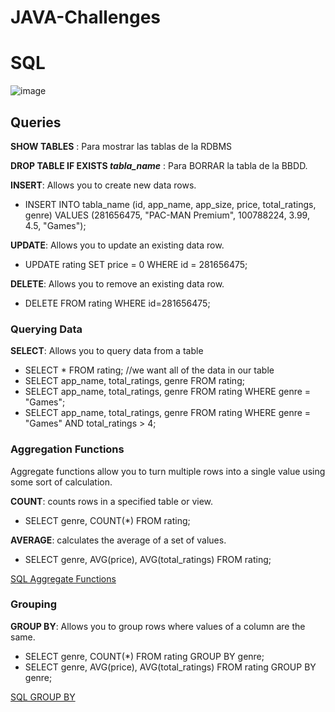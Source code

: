 # JAVA-Challenges

# SQL

![image](https://user-images.githubusercontent.com/3032309/172044354-2c032215-e781-43f3-b11a-79979d1b7417.png)

## Queries

**SHOW TABLES** : Para mostrar las tablas de la RDBMS

**DROP TABLE IF EXISTS _tabla_name_** : Para BORRAR la tabla de la BBDD.

**INSERT**: Allows you to create new data rows.

  - INSERT INTO tabla_name (id, app_name, app_size, price, total_ratings, genre) VALUES (281656475, "PAC-MAN Premium", 100788224, 3.99, 4.5, "Games");

**UPDATE**: Allows you to update an existing data row.

  - UPDATE rating SET price = 0 WHERE id = 281656475;

**DELETE**: Allows you to remove an existing data row.

  - DELETE FROM rating WHERE id=281656475;


### Querying Data

**SELECT**: Allows you to query data from a table

  - SELECT * FROM rating; //we want all of the data in our table
  - SELECT app_name, total_ratings, genre FROM rating;
  - SELECT app_name, total_ratings, genre FROM rating WHERE genre = "Games";
  - SELECT app_name, total_ratings, genre FROM rating WHERE genre = "Games" AND total_ratings > 4;


### Aggregation Functions
Aggregate functions allow you to turn multiple rows into a single value using some sort of calculation.

**COUNT**: counts rows in a specified table or view.

  - SELECT genre, COUNT(*) FROM rating;

**AVERAGE**: calculates the average of a set of values.

  - SELECT genre, AVG(price), AVG(total_ratings) FROM rating;

[SQL Aggregate Functions](https://www.zentut.com/sql-tutorial/sql-aggregate-functions/)


### Grouping

**GROUP BY**: Allows you to group rows where values of a column are the same.

  - SELECT genre, COUNT(*) FROM rating GROUP BY genre;
  - SELECT genre, AVG(price), AVG(total_ratings) FROM rating GROUP BY genre;

[SQL GROUP BY](https://mode.com/sql-tutorial/sql-group-by/)

